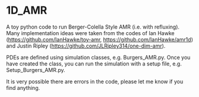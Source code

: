# 1D_AMR
A toy python code to run Berger-Colella Style AMR (i.e. with refluxing). Many implementation ideas were taken from the codes of Ian Hawke (https://github.com/IanHawke/toy-amr, https://github.com/IanHawke/amr1d) and Justin Ripley (https://github.com/JLRipley314/one-dim-amr).

PDEs are defined using simulation classes, e.g. Burgers_AMR.py. Once you have created the class, you can run the simulation with a setup file, e.g. Setup_Burgers_AMR.py.

It is very possible there are errors in the code, please let me know if you find anything.
